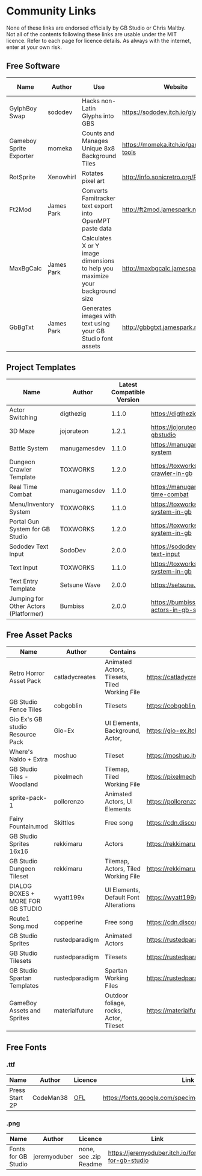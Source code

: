 # Community Links

None of these links are endorsed officially by GB Studio or Chris Maltby. Not all of the contents following these links are usable under the MIT licence. Refer to each page for licence details. As always with the internet, enter at your own risk.

## Free Software

Name | Author | Use | Website | From GB Community
---- | ------ | --- | ------- | ------
GylphBoy Swap | sododev | Hacks non-Latin Glyphs into GBS | https://sododev.itch.io/glyphboyswap | Yes
Gameboy Sprite Exporter | momeka | Counts and Manages Unique 8x8 Background Tiles | https://momeka.itch.io/gameboy-tools | Yes
RotSprite | Xenowhirl | Rotates pixel art | http://info.sonicretro.org/RotSprite | No
Ft2Mod | James Park | Converts Famitracker text export into OpenMPT paste data | http://ft2mod.jamespark.ninja/ | Yes
MaxBgCalc | James Park | Calculates X or Y image dimensions to help you maximize your background size | http://maxbgcalc.jamespark.ninja/ | Yes
GbBgTxt | James Park | Generates images with text using your GB Studio font assets | http://gbbgtxt.jamespark.ninja/ | Yes

## Project Templates

Name | Author | Latest Compatible Version | Link
---- | ------ | -------------- | ----
Actor Switching | digthezig | 1.1.0 | https://digthezig.itch.io/switching
3D Maze | jojoruteon | 1.2.1 | https://jojoruteon.itch.io/3dmaze-gbstudio
Battle System | manugamesdev | 1.1.0 | https://manugamesdev.itch.io/battle-system
Dungeon Crawler Template | TOXWORKS | 1.2.0 | https://toxworks.itch.io/dungeon-crawler-in-gb
Real Time Combat | manugamesdev | 1.1.0 | https://manugamesdev.itch.io/real-time-combat
Menu/Inventory System | TOXWORKS | 1.1.0 | https://toxworks.itch.io/menu-system-in-gb
Portal Gun System for GB Studio | TOXWORKS | 1.2.0 | https://toxworks.itch.io/portal-gun-system-in-gb
Sododev Text Input | SodoDev | 2.0.0 | https://sododev.itch.io/sododev-text-input
Text Input | TOXWORKS | 1.1.0 | https://toxworks.itch.io/text-input-system-in-gb
Text Entry Template | Setsune Wave | 2.0.0 | https://setsune.itch.io/textinputgbs2
Jumping for Other Actors (Platformer) | Bumbiss | 2.0.0 | https://bumbiss.itch.io/jumping-for-actors-in-gb-studio

## Free Asset Packs

Name | Author | Contains | Link
---- | ------ | ---- | ----
Retro Horror Asset Pack | catladycreates | Animated Actors, Tilesets, Tiled Working File | https://catladycreates.itch.io/horror-assest-gb-studio
GB Studio Fence Tiles | cobgoblin | Tilesets | https://cobgoblin.itch.io/gbfences
Gio Ex's GB studio Resource Pack | Gio-Ex | UI Elements, Background, Actor, | https://gio-ex.itch.io/gb-studio-resource-pack
Where's Naldo + Extra | moshuo | Tileset | https://moshuo.itch.io/gbstudio-sprites
GB Studio Tiles - Woodland | pixelmech | Tilemap, Tiled Working File | https://pixelmech.itch.io/gb-studio-tiles
sprite-pack-1 | pollorenzo | Animated Actors, UI Elements | https://pollorenzo.itch.io/sprite-pack-1
Fairy Fountain.mod | Skittles | Free song | https://cdn.discordapp.com/attachments/554713715942096916/864917924707696640/Fairy_Fountain_by_Skittles.mod
GB Studio Sprites 16x16 | rekkimaru | Actors | https://rekkimaru.itch.io/gb-studio-sprites-16x16
GB Studio Dungeon Tileset | rekkimaru | Tilemap, Actors, Tiled Working File | https://rekkimaru.itch.io/gb-studio-dungeon-tileset-8x8
DIALOG BOXES + MORE FOR GB STUDIO | wyatt199x | UI Elements, Default Font Alterations | https://wyatt199x.itch.io/dialog-boxes-more-for-gb-studio
Route1 Song.mod | copperine | Free song | https://cdn.discordapp.com/attachments/570924885291827200/759130941532274708/route1.mod
GB Studio Sprites | rustedparadigm | Animated Actors | https://rustedparadigm.itch.io/gbstudio-sprites
GB Studio Tilesets | rustedparadigm | Tilesets | https://rustedparadigm.itch.io/gbstudio-tilesets
GB Studio Spartan Templates | rustedparadigm | Spartan Working Files | https://rustedparadigm.itch.io/gbs-spartan-templates
GameBoy Assets and Sprites | materialfuture | Outdoor foliage, rocks, Actor, Tileset | https://materialfuture.itch.io/gameboy-assets

## Free Fonts

### .ttf
Name | Author | Licence | Link
---- | ------ | ------- | ----
Press Start 2P | CodeMan38 | [OFL](https://scripts.sil.org/cms/scripts/page.php?site_id=nrsi&id=OFL) | https://fonts.google.com/specimen/Press+Start+2P#license

### .png
Name | Author | Licence | Link
---- | ------ | ------- | ----
Fonts for GB Studio | jeremyoduber | none, see .zip Readme | https://jeremyoduber.itch.io/fonts-for-gb-studio
